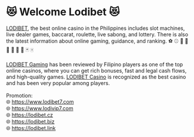 <h1>😻 Welcome Lodibet 😻</h1>
<a href="https://www.lodibet7.com" title="Lodibet">LODIBET</a>, the best online casino in the Philippines includes slot machines, live dealer games, baccarat, roulette, live sabong, and lottery. There is also the latest information about online gaming, guidance, and ranking. ⚽ ⚾ 🏀 🏐 🎣 🎯 🎲 🎰 🃏 🀄
<br><br>
<a href="https://www.lodivip7.com" title="Lodibet Gaming">LODIBET Gaming</a> has been reviewed by Filipino players as one of the top online casinos, where you can get rich bonuses, fast and legal cash flows, and high-quality games. <a href="https://lodibet.biz" title="Lodibet Casino">LODIBET Casino</a> is recognized as the best casino and has been very popular among players.
<br><br>
Promotion:<br>
🌐 <a href="https://www.lodibet7.com" title="Lodibet">https://www.lodibet7.com</a><br>
🌐 <a href="https://www.lodivip7.com" title="Lodibet Gaming">https://www.lodivip7.com</a><br>
🌐 <a href="https://lodibet.cz" title="Lodibet Cashback">https://lodibet.cz</a><br>
🌐 <a href="https://lodibet.biz" title="Lodibet Casino">https://lodibet.biz</a><br>
🌐 <a href="https://lodibet.link" title="Lodibet Link">https://lodibet.link</a><br>
<br><br>
